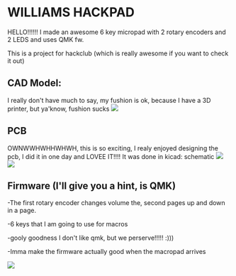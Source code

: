 <h1>WILLIAMS HACKPAD</h1>
<p1>HELLO!!!!!! I made an awesome 6 key micropad with 2 rotary encoders and 2 LEDS and uses QMK fw.

This is a project for hackclub (which is really awesome if you want to check it out)</p1>
<h2>CAD Model:</h2>
<p1> I really don't have much to say, my fushion is ok, because I have a 3D printer, but ya'know, fushion sucks </p1>
<img src="https://yt3.ggpht.com/6-VRuSasB1pfzJvVmzNhKTFhWPJr_rgPfWLnh3jEkj6TjyO0RXxhI0WPY6y8xaNECLwRMZTRaTix=s1600-c-fcrop64=1,2cc10000d33effff-nd-v1">

<h2>PCB</h2>
<p1> OWNWWHWHHWHWH, this is so exciting, I realy enjoyed designing the pcb, I did it in one day and LOVEE IT!!!! It was done in kicad:
  schematic </p1>
<img src="https://yt3.ggpht.com/eqc3y8V0tRHNrANAZr02oUb1ksKfn8bO4OY46tu5V0WE_OTXFx1OQ4pIhHn0jN2OfQcbzt2gl5PX=s1600-c-fcrop64=1,2cc10000d33effff-nd-v1">
<img src="https://yt3.ggpht.com/-HVmkObIJJ49GNNAl7E9l29NGhIUtoiOtZfBWenqECFixZHoHtVlIiP-yR3FfNohseb071tOux75WQ=s1600-c-fcrop64=1,2cc10000d33effff-nd-v1">
<h2> Firmware (I'll give you a hint, is QMK)</h2>
<p1>
  -The first rotary encoder changes volume the, second pages up and down in a page.
  
  -6 keys that I am going to use for macros
  
  -gooly goodness I don't like qmk, but we perserve!!!!! :)))
  
  -Imma make the firmware actually good when the macropad arrives
  
<img src="https://yt3.ggpht.com/yknhpgLqxxmp8Dxq2fMxTDps766ZCukeLEOROiSA6fuKehcVt_ZeikQTO_cOGv_hehfstuxfen_b=s1600-c-fcrop64=1,2cc10000d33effff-nd-v1">
</p1>
